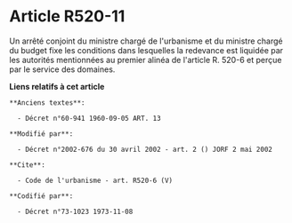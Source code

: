 # Article R520-11

Un arrêté conjoint du ministre chargé de l'urbanisme et du ministre chargé du budget fixe les conditions dans lesquelles la
redevance est liquidée par les autorités mentionnées au premier alinéa de l'article R. 520-6 et perçue par le service des
domaines.

**Liens relatifs à cet article**

	**Anciens textes**:

	  - Décret n°60-941 1960-09-05 ART. 13

	**Modifié par**:

	  - Décret n°2002-676 du 30 avril 2002 - art. 2 () JORF 2 mai 2002

	**Cite**:

	  - Code de l'urbanisme - art. R520-6 (V)

	**Codifié par**:

	  - Décret n°73-1023 1973-11-08
